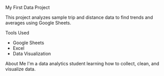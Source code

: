  My First Data Project

This project analyzes sample trip and distance data to find trends and averages using Google Sheets.

 Tools Used
- Google Sheets
- Excel
- Data Visualization

 About Me
I'm a data analytics student learning how to collect, clean, and visualize data.

